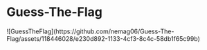 # Guess-The-Flag
<picture>
![GuessTheFlag](https://github.com/nemag06/Guess-The-Flag/assets/118446028/e230d892-1133-4cf3-8c4c-58db1f65c99b)
</picture>
